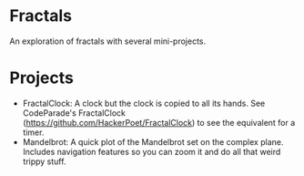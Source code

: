 # Fractals
An exploration of fractals with several mini-projects.

# Projects
- FractalClock: A clock but the clock is copied to all its hands. See CodeParade's FractalClock (<https://github.com/HackerPoet/FractalClock>) to see the equivalent for a timer.
- Mandelbrot: A quick plot of the Mandelbrot set on the complex plane. Includes navigation features so you can zoom it and do all that weird trippy stuff.
